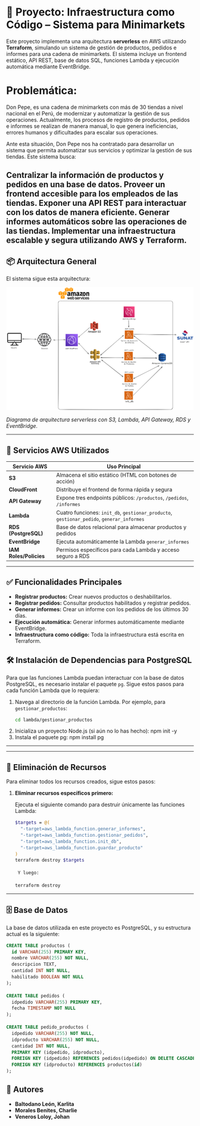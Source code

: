 # 🧾 Proyecto: Infraestructura como Código – Sistema para Minimarkets

Este proyecto implementa una arquitectura **serverless** en AWS utilizando **Terraform**, simulando un sistema de gestión de productos, pedidos e informes para una cadena de minimarkets. El sistema incluye un frontend estático, API REST, base de datos SQL, funciones Lambda y ejecución automática mediante EventBridge.

# Problemática:
Don Pepe, es una cadena de minimarkets con más de 30 tiendas a nivel nacional en el Perú, de modernizar y automatizar la gestión de sus operaciones. Actualmente, los procesos de registro de productos, pedidos e informes se realizan de manera manual, lo que genera ineficiencias, errores humanos y dificultades para escalar sus operaciones.

Ante esta situación, Don Pepe nos ha contratado para desarrollar un sistema que permita automatizar sus servicios y optimizar la gestión de sus tiendas. Este sistema busca:

Centralizar la información de productos y pedidos en una base de datos.
Proveer un frontend accesible para los empleados de las tiendas.
Exponer una API REST para interactuar con los datos de manera eficiente.
Generar informes automáticos sobre las operaciones de las tiendas.
Implementar una infraestructura escalable y segura utilizando AWS y Terraform.
---

## 📦 Arquitectura General

El sistema sigue esta arquitectura:

![Arquitectura](img/arquitectura.png)

*Diagrama de arquitectura serverless con S3, Lambda, API Gateway, RDS y EventBridge.*

---

## 🚀 Servicios AWS Utilizados

| Servicio AWS          | Uso Principal                                                                 |
|-----------------------|-------------------------------------------------------------------------------|
| **S3**                | Almacena el sitio estático (HTML con botones de acción)                      |
| **CloudFront**        | Distribuye el frontend de forma rápida y segura                              |
| **API Gateway**       | Expone tres endpoints públicos: `/productos`, `/pedidos`, `/informes`        |
| **Lambda**            | Cuatro funciones: `init_db`, `gestionar_producto`, `gestionar_pedido`, `generar_informes` |
| **RDS (PostgreSQL)**  | Base de datos relacional para almacenar productos y pedidos                  |
| **EventBridge**       | Ejecuta automáticamente la Lambda `generar_informes`                        |
| **IAM Roles/Policies**| Permisos específicos para cada Lambda y acceso seguro a RDS                  |

---

## ✅ Funcionalidades Principales

- **Registrar productos:** Crear nuevos productos o deshabilitarlos.
- **Registrar pedidos:** Consultar productos habilitados y registrar pedidos.
- **Generar informes:** Crear un informe con los pedidos de los últimos 30 días.
- **Ejecución automática:** Generar informes automáticamente mediante EventBridge.
- **Infraestructura como código:** Toda la infraestructura está escrita en Terraform.

## 🛠️ Instalación de Dependencias para PostgreSQL

Para que las funciones Lambda puedan interactuar con la base de datos PostgreSQL, es necesario instalar el paquete `pg`. Sigue estos pasos para cada función Lambda que lo requiera:

1. Navega al directorio de la función Lambda. Por ejemplo, para `gestionar_productos`:
   ```bash
   cd lambda/gestionar_productos
2. Inicializa un proyecto Node.js (si aún no lo has hecho):
    npm init -y
3. Instala el paquete pg:
    npm install pg
---

---

## 🧹 Eliminación de Recursos

Para eliminar todos los recursos creados, sigue estos pasos:

1. **Eliminar recursos específicos primero:**

   Ejecuta el siguiente comando para destruir únicamente las funciones Lambda:

   ```bash
   $targets = @(
     "-target=aws_lambda_function.generar_informes",
     "-target=aws_lambda_function.gestionar_pedidos",
     "-target=aws_lambda_function.init_db",
     "-target=aws_lambda_function.guardar_producto"
   )
   terraform destroy $targets

    Y luego:

   terraform destroy
---

## 🗄️ Base de Datos

La base de datos utilizada en este proyecto es PostgreSQL, y su estructura actual es la siguiente:

```sql
CREATE TABLE productos (
  id VARCHAR(255) PRIMARY KEY,
  nombre VARCHAR(255) NOT NULL,
  descripcion TEXT,
  cantidad INT NOT NULL,
  habilitado BOOLEAN NOT NULL
);

CREATE TABLE pedidos (
  idpedido VARCHAR(255) PRIMARY KEY,
  fecha TIMESTAMP NOT NULL
);

CREATE TABLE pedido_productos (
  idpedido VARCHAR(255) NOT NULL,
  idproducto VARCHAR(255) NOT NULL,
  cantidad INT NOT NULL,
  PRIMARY KEY (idpedido, idproducto),
  FOREIGN KEY (idpedido) REFERENCES pedidos(idpedido) ON DELETE CASCADE,
  FOREIGN KEY (idproducto) REFERENCES productos(id)
);
```

## 👥 Autores

- **Baltodano León, Karlita**  
- **Morales Benites, Charlie**  
- **Veneros Loloy, Johan**  